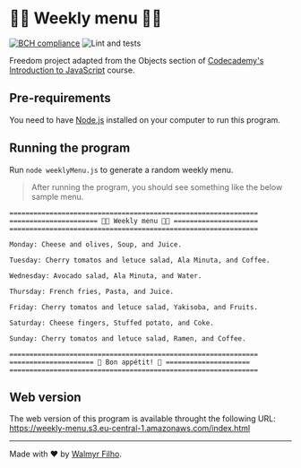 # 👩‍🍳 Weekly menu 👨‍🍳

[![BCH compliance](https://bettercodehub.com/edge/badge/wlsf82/meal-maker?branch=master)](https://bettercodehub.com/) ![Lint and tests](https://github.com/wlsf82/meal-maker/workflows/Lint%20and%20tests/badge.svg)

Freedom project adapted from the Objects section of [Codecademy's Introduction to JavaScript](https://www.codecademy.com/learn/introduction-to-javascript) course.

## Pre-requirements

You need to have [Node.js](https://nodejs.org/en/) installed on your computer to run this program.

## Running the program

Run `node weeklyMenu.js` to generate a random weekly menu.

> After running the program, you should see something like the below sample menu.

```
==============================================================
====================== 🧑‍🍳 Weekly menu 👩‍🍳 =====================
==============================================================

Monday: Cheese and olives, Soup, and Juice.

Tuesday: Cherry tomatos and letuce salad, Ala Minuta, and Coffee.

Wednesday: Avocado salad, Ala Minuta, and Water.

Thursday: French fries, Pasta, and Juice.

Friday: Cherry tomatos and letuce salad, Yakisoba, and Fruits.

Saturday: Cheese fingers, Stuffed potato, and Coke.

Sunday: Cherry tomatos and letuce salad, Ramen, and Coffee.

==============================================================
===================== 🥐 Bon appétit! 🥪 =====================
==============================================================
```

## Web version

The web version of this program is available throught the following URL: https://weekly-menu.s3.eu-central-1.amazonaws.com/index.html

___
Made with ❤️ by [Walmyr Filho](https://walmyr-filho.com).